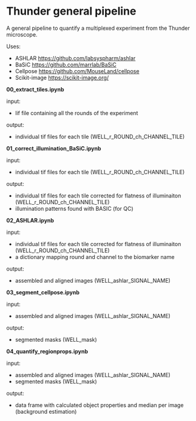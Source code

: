 # Thunder general pipeline
A general pipeline to quantify a multiplexed experiment from the Thunder microscope. 

Uses:
- ASHLAR https://github.com/labsyspharm/ashlar
- BaSiC https://github.com/marrlab/BaSiC
- Cellpose https://github.com/MouseLand/cellpose
- Scikit-image https://scikit-image.org/

**00_extract_tiles.ipynb**

input: 

- lif file containing all the rounds of the experiment

output: 

- individual tif files for each tile (WELL_r_ROUND_ch_CHANNEL_TILE)

**01_correct_illumination_BaSiC.ipynb**

input: 

- individual tif files for each tile (WELL_r_ROUND_ch_CHANNEL_TILE)

output: 

- individual tif files for each tile corrected for flatness of illuminaiton (WELL_r_ROUND_ch_CHANNEL_TILE)
- illumination patterns found with BASIC (for QC)

**02_ASHLAR.ipynb**

input: 

- individual tif files for each tile corrected for flatness of illuminaiton (WELL_r_ROUND_ch_CHANNEL_TILE)
- a dictionary mapping round and channel to the biomarker name

output: 

- assembled and aligned images (WELL_ashlar_SIGNAL_NAME)


**03_segment_cellpose.ipynb**

input: 

- assembled and aligned images (WELL_ashlar_SIGNAL_NAME)

output: 

- segmented masks (WELL_mask)


**04_quantify_regionprops.ipynb**

input: 

- assembled and aligned images (WELL_ashlar_SIGNAL_NAME)
- segmented masks (WELL_mask)

output: 

- data frame with calculated object properties and median per image (background estimation)


